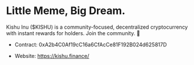 # Little Meme, Big Dream.

Kishu Inu ($KISHU) is a community-focused, decentralized cryptocurrency with instant rewards for holders. Join the community. 🐶

- Contract:
0xA2b4C0Af19cC16a6CfAcCe81F192B024d625817D

- Website: https://kishu.finance/
